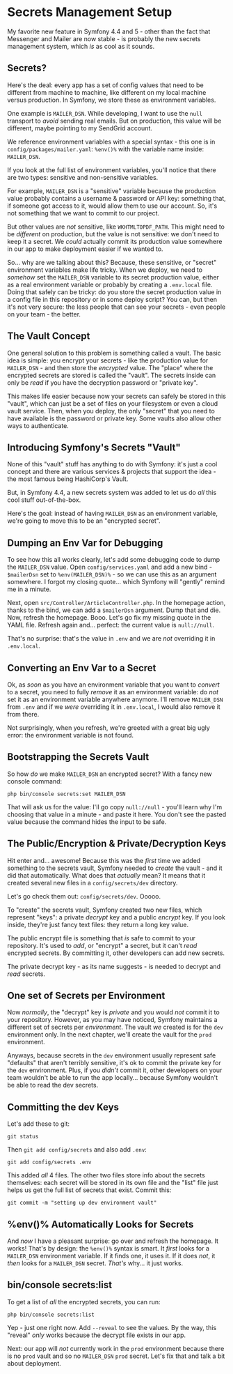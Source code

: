 # Secrets Management Setup

My favorite new feature in Symfony 4.4 and 5 - other than the fact that Messenger
and Mailer are now stable - is probably the new secrets management system, which
*is* as cool as it sounds.

## Secrets?

Here's the deal: every app has a set of config values that need to be different
from machine to machine, like different on my local machine versus production.
In Symfony, we store these as environment variables.

One example is `MAILER_DSN`. While developing, I want to use the `null` transport
to *avoid* sending real emails. But on production, this value will be different,
maybe pointing to my SendGrid account.

We reference environment variables with a special syntax - this one is in
`config/packages/mailer.yaml`: `%env()%` with the variable name inside: `MAILER_DSN`.

If you look at the full list of environment variables, you'll notice that there
are two types: sensitive and non-sensitive variables.

For example, `MAILER_DSN` is a "sensitive" variable because the production value
probably contains a username & password or API key: something that, if someone
got access to it, would allow them to use our account. So, it's not something that
we want to commit to our project.

But other values are *not* sensitive, like `WKHTMLTOPDF_PATH`. This might need to
be *different* on production, but the value is not sensitive: we don't need to keep
it a secret. We *could* actually commit its production value somewhere in our app
to make deployment easier if we wanted to.

So... why are we talking about this? Because, these sensitive, or "secret"
environment variables make life tricky. When we deploy, we need to *somehow* set
the `MAILER_DSN` variable to its secret production value, either as a real
environment variable or probably by creating a `.env.local` file. Doing that safely
can be tricky: do you store the secret production value in a config file in
this repository or in some deploy script? You can, but then it's not very secure:
the less people that can see your secrets - even people on your team - the better.

## The Vault Concept

One general solution to this problem is something called a vault. The basic idea
is simple: you encrypt your secrets - like the production value for `MAILER_DSN` -
and then store the *encrypted* value. The "place" where the encrypted secrets are
stored is called the "vault". The secrets inside can only be *read* if you have
the decryption password or "private key".

This makes life easier because now your secrets can safely be stored in this
"vault", which can just be a set of files on your filesystem or even a cloud
vault service. Then, when you deploy, the only "secret" that you need to have
available is the password or private key. Some vaults also allow other ways
to authenticate.

## Introducing Symfony's Secrets "Vault"

None of this "vault" stuff has anything to do with Symfony: it's just a cool concept
and there are various services & projects that support the idea - the most
famous being HashiCorp's Vault.

But, in Symfony 4.4, a new secrets system was added to let us do *all* this cool
stuff out-of-the-box.

Here's the goal: instead of having `MAILER_DSN` as an environment variable, we're
going to move this to be an "encrypted secret".

## Dumping an Env Var for Debugging

To see how this all works clearly, let's add some debugging code to dump the
`MAILER_DSN` value. Open `config/services.yaml` and add a new bind - `$mailerDsn`
set to `%env(MAILER_DSN)%` - so we can use this as an argument somewhere. I forgot
my closing quote... which Symfony will "gently" remind me in a minute.

Next, open `src/Controller/ArticleController.php`. In the homepage action,
thanks to the bind, we can add a `$mailerDsn` argument. Dump that and die.
Now, refresh the homepage. Booo. Let's go fix my missing quote in the YAML
file. Refresh again and... perfect: the current value is `null://null`.

That's no surprise: that's the value in `.env` and we are *not* overriding it
in `.env.local`.

## Converting an Env Var to a Secret

Ok, as *soon* as you have an environment variable that you want to *convert* to
a secret, you need to fully *remove* it as an environment variable: do *not* set
it as an environment variable anywhere anymore. I'll remove `MAILER_DSN` from
`.env` and if we *were* overriding it in `.env.local`, I would also remove
it from there.

Not surprisingly, when you refresh, we're greeted with a great big ugly error:
the environment variable is not found.

## Bootstrapping the Secrets Vault

So how *do* we make `MAILER_DSN` an encrypted secret? With a fancy new console
command:

```terminal
php bin/console secrets:set MAILER_DSN
```

That will ask us for the value: I'll go copy `null://null` - you'll learn why I'm
choosing that value in a minute - and paste it here. You don't see the pasted
value because the command hides the input to be safe.

## The Public/Encryption & Private/Decryption Keys

Hit enter and... awesome! Because this was the *first* time we added something
to the secrets vault, Symfony needed to *create* the vault - and it did that
automatically. What does that *actually* mean? It means that it created several
new files in a `config/secrets/dev` directory.

Let's go check them out: `config/secrets/dev`. Ooooo.

To "create" the secrets vault, Symfony created two new files, which represent
"keys": a private *decrypt* key and a public *encrypt* key. If you look inside,
they're just fancy text files: they return a long key value.

The public encrypt file is something that *is* safe to commit to your repository.
It's used to *add*, or "encrypt" a secret, but it can't *read* encrypted secrets.
By committing it, other developers can add new secrets.

The private decrypt key - as its name suggests - is needed to decrypt and *read*
secrets.

## One set of Secrets per Environment

Now *normally*, the "decrypt" key is *private* and you would *not* commit it to
your repository. However, as you may have noticed, Symfony maintains a different
set of secrets per *environment*. The vault *we* created is for the `dev`
environment only. In the next chapter, we'll create the vault for the `prod`
environment.

Anyways, because secrets in the `dev` environment usually represent safe "defaults"
that aren't terribly sensitive, it's ok to commit the private key for the
`dev` environment. Plus, if you *didn't* commit it, other developers on your team
wouldn't be able to run the app locally... because Symfony wouldn't be able to
read the dev secrets.

## Committing the dev Keys

Let's add these to git:

```terminal
git status
```

Then `git add config/secrets` and also add `.env`:

```terminal-silent
git add config/secrets .env
```

This added *all* 4 files. The other two files store info about the secrets
themselves: each secret will be stored in its own file and the "list" file just
helps us get the full list of secrets that exist. Commit this:

```terminal
git commit -m "setting up dev environment vault"
```

## %env()% Automatically Looks for Secrets

And *now* I have a pleasant surprise: go over and refresh the homepage. It works!
That's by design: the `%env()%` syntax is smart. It *first* looks for a `MAILER_DSN`
environment variable. If it finds one, it uses it. If it does *not*, it *then*
looks for a `MAILER_DSN` secret. *That's* why... it just works.

## bin/console secrets:list

To get a list of *all* the encrypted secrets, you can run:

```terminal
php bin/console secrets:list
```

Yep - just one right now. Add `--reveal` to see the values. By the way, this
"reveal" *only* works because the decrypt file exists in our app.

Next: our app will *not* currently work in the `prod` environment because there
is no `prod` vault and so no `MAILER_DSN` `prod` secret. Let's fix that and
talk a bit about deployment.
